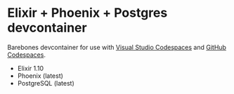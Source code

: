 # Elixir + Phoenix + Postgres devcontainer

Barebones devcontainer for use with [Visual Studio Codespaces](http://online.visualstudio.com) and [GitHub Codespaces](https://github.com/features/codespaces/).

- Elixir 1.10
- Phoenix (latest)
- PostgreSQL (latest)
